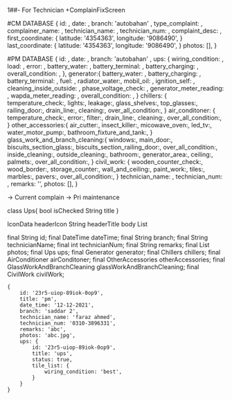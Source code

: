 1##- For Technician
     +ComplainFixScreen





#CM DATABASE
{
    id: ,
    date: ,
    branch: 'autobahan' ,
    type_complaint: ,
    complainer_name: ,
    technician_name: ,
    technician_num: ,
    complaint_desc: ,
    first_coordinate: {
        latitude: '4354363',
        longitude: '9086490',
    }
    last_coordinate: {
        latitude: '4354363',
        longitude: '9086490',
    }
    photos: [],
}

#PM DATABASE
{
    id: ,
    date: ,
    branch: 'autobahan' ,
    ups: {
        wiring_condition: ,
        load: ,
        error: ,
        battery_water: ,
        battery_terminal: ,
        battery_charging: ,
        overall_condition: ,
    },
    generator:{
        battery_water: ,
        battery_charging: ,
        battery_terminal: ,
        fuel: ,
        radiator_water:,
        mobil_oil: ,
        ignition_self: , 
        cleaning_inside_outside: ,
        phase_voltage_check: ,
        generator_meter_reading: ,
        wapda_meter_reading: ,
        overall_condition: ,
    }
    chillers: {
        temperature_check:,
        lights:,
        leakage:,
        glass_shelves:,
        top_glasses:,
        railing_door:,
        drain_line:,
        cleaning:,
        over_all_condition:,
    }
    air_conditoner: {
        temperature_check:,
        error:,
        filter:,
        drain_line:,
        cleaning:,
        over_all_condition:, 
    }
    other_accessories:{
        air_cutter:,
        insect_killer:,
        micowave_oven:,
        led_tv:,
        water_motor_pump:,
        bathroom_fixture_and_tank:,
    }
    glass_work_and_branch_cleaning:{
        windows:,
        main_door:,
        biscuits_section_glass:,
        biscuits_section_railing_door:,
        over_all_condition:,
        inside_cleaning:,
        outside_cleaning:,
        bathroom:,
        generator_area:,
        ceiling:,
        palmets:,
        over_all_condition:, 
    }
    civil_work: {
        wooden_counter_check:,
        wood_border:,
        storage_counter:,
        wall_and_ceiling:,
        paint_work:,
        tiles:,
        marbles:,
        pavers:,
        over_all_condition:,
    }
    technician_name: ,
    technician_num: ,
    remarks: '',
    photos: [],
}



-> Current complain
-> Pri maintenance

   
   class Ups{
      bool isChecked
      String title
   }
  
   IconData headerIcon
   String headerTitle
   body List<Ups>






  final String id;
  final DateTime dateTime;
  final String branch;
  final String technicianName;
  final int technicianNum;
  final String remarks;
  final List<String> photos;
  final Ups ups;
  final Generator generator;
  final Chillers chillers;
  final AirConditioner airConditoner;
  final OtherAccessories otherAccessories;
  final GlassWorkAndBranchCleaning glassWorkAndBranchCleaning;
  final CivilWork civilWork;
    

    {
        id: '23r5-uiop-89iok-0op9',
        title: 'pm',
        date_time: '12-12-2021',
        branch: 'saddar 2',
        technician_name: 'faraz ahmed',
        technician_num: '0310-3896331',
        remarks: 'abc',
        photos: 'abc.jpg',
        ups: {
            id: '23r5-uiop-89iok-0op9',
            title: 'ups',
            status: true,
            tile_list: {
                wiring_condition: 'best',
            }
        }
    }




